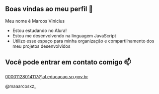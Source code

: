 ## Boas vindas ao meu perfil 👋

Meu nome é Marcos Vinicius 

- Estou estudando no Alura!
- Estou me desenvolvendo na linguagem JavaScript
- Utilizo esse espaço para minha organização e compartilhamento dos meu projetos desenvolvidos


## Você pode entrar em contato comigo 📫

00001128014117@al.educacao.sp.gov.br

@maaarcosxz_
